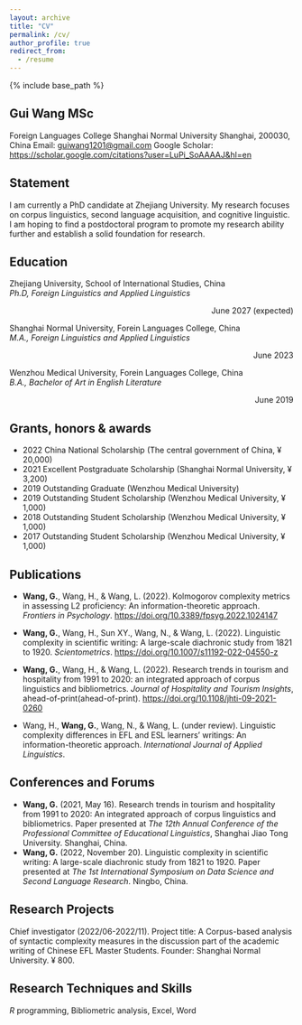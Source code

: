 ```yaml
---
layout: archive
title: "CV"
permalink: /cv/
author_profile: true
redirect_from:
  - /resume
---
```


{% include base_path %}
## Gui Wang MSc
Foreign Languages College
Shanghai Normal University
Shanghai, 200030, China
Email: guiwang1201@gmail.com
Google Scholar: https://scholar.google.com/citations?user=LuPi_SoAAAAJ&hl=en

## Statement
I am currently a PhD candidate at Zhejiang University. My research focuses on corpus linguistics, second language acquisition, and cognitive linguistic. I am hoping to find a postdoctoral program to promote my research ability further and establish a solid foundation for research.

## Education
Zhejiang University, School of International Studies, China  
  *Ph.D, Foreign Linguistics and Applied Linguistics* <p align="right">June 2027 (expected)</p>                                       

Shanghai Normal University, Forein Languages College, China   
  *M.A., Foreign Linguistics and Applied Linguistics* <p align="right">June 2023</p>
  
Wenzhou Medical University, Forein Languages College, China  
  *B.A., Bachelor of Art in English Literature* <p align="right">June 2019</p>                                              

## Grants, honors & awards
* 2022 China National Scholarship (The central government of China, ¥ 20,000)
* 2021 Excellent Postgraduate Scholarship (Shanghai Normal University, ¥ 3,200)
* 2019 Outstanding Graduate (Wenzhou Medical University)
* 2019 Outstanding Student Scholarship (Wenzhou Medical University, ¥ 1,000)
* 2018 Outstanding Student Scholarship (Wenzhou Medical University, ¥ 1,000)
* 2017 Outstanding Student Scholarship (Wenzhou Medical University, ¥ 1,000)

## Publications
* **Wang, G.**, Wang, H., & Wang, L. (2022). Kolmogorov complexity metrics in assessing L2 proficiency: An information-theoretic approach. *Frontiers in Psychology*. https://doi.org/10.3389/fpsyg.2022.1024147

* **Wang, G.**, Wang, H., Sun XY., Wang, N., & Wang, L. (2022). Linguistic complexity in scientific writing: A large-scale diachronic study from 1821 to 1920. *Scientometrics*. https://doi.org/10.1007/s11192-022-04550-z

* **Wang, G.**, Wang, H., & Wang, L. (2022). Research trends in tourism and hospitality from 1991 to 2020: an integrated approach of corpus linguistics and bibliometrics. *Journal of Hospitality and Tourism Insights*, ahead-of-print(ahead-of-print). https://doi.org/10.1108/jhti-09-2021-0260

* Wang, H., **Wang, G.**, Wang, N., & Wang, L. (under review). Linguistic complexity differences in EFL and ESL learners’ writings: An information-theoretic approach. *International Journal of Applied Linguistics*. 

## **Conferences and Forums**

+ **Wang, G.** (2021, May 16). Research trends in tourism and hospitality from 1991 to 2020: An integrated approach of corpus linguistics and bibliometrics. Paper presented at *The 12th Annual Conference of the Professional Committee of Educational Linguistics*, Shanghai Jiao Tong University. Shanghai, China.
+ **Wang, G.** (2022, November 20). Linguistic complexity in scientific writing: A large-scale diachronic study from 1821 to 1920. Paper presented at *The 1st International Symposium on Data Science and Second Language Research*. Ningbo, China.

## Research Projects

Chief investigator (2022/06-2022/11). Project title: A Corpus-based analysis of syntactic complexity measures in the discussion part of the academic writing of Chinese EFL Master Students. Founder: Shanghai Normal University. ¥ 800. 

## Research Techniques and Skills
*R* programming, Bibliometric analysis, Excel, Word


